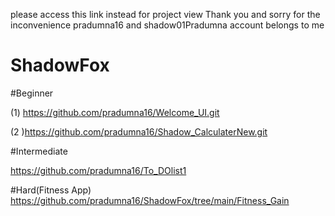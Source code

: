 please access this link instead for project view Thank you and sorry for the inconvenience
pradumna16 and shadow01Pradumna account belongs to me

# ShadowFox
#Beginner

(1) https://github.com/pradumna16/Welcome_UI.git

  (2 )https://github.com/pradumna16/Shadow_CalculaterNew.git

#Intermediate

https://github.com/pradumna16/To_DOlist1


#Hard(Fitness App)
https://github.com/pradumna16/ShadowFox/tree/main/Fitness_Gain
